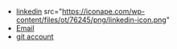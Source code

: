 - [linkedin](https://www.linkedin.com/in/ragibeshay?lipi=urn%3Ali%3Apage%3Ad_flagship3_profile_view_base_contact_details%3Bb7uv1rHRQg67VSrrkfDLTA%3D%3D)
src="https://iconape.com/wp-content/files/ot/76245/png/linkedin-icon.png"
- [Email](ragi.beshay@gmail.com)
- [git account](https://github.com/ragibeshay)

